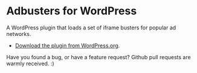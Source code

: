 # Adbusters for WordPress
A WordPress plugin that loads a set of iframe busters for popular ad networks.
 
* [Download the plugin from WordPress.org](http://wordpress.org/plugins/adbusters).

Have you found a bug, or have a feature request? Github pull requests are warmly received. :)